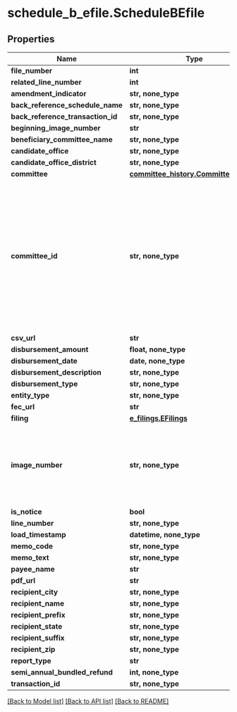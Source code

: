 # schedule_b_efile.ScheduleBEfile

## Properties
Name | Type | Description | Notes
------------ | ------------- | ------------- | -------------
**file_number** | **int** |  |
**related_line_number** | **int** |  |
**amendment_indicator** | **str, none_type** |  | [optional]
**back_reference_schedule_name** | **str, none_type** |  | [optional]
**back_reference_transaction_id** | **str, none_type** |  | [optional]
**beginning_image_number** | **str** |  | [optional]
**beneficiary_committee_name** | **str, none_type** |  | [optional]
**candidate_office** | **str, none_type** |  | [optional]
**candidate_office_district** | **str, none_type** |  | [optional]
**committee** | [**committee_history.CommitteeHistory**](CommitteeHistory.md) |  | [optional]
**committee_id** | **str, none_type** |  A unique identifier assigned to each committee or filer registered with the FEC. In general committee id&#39;s begin with the letter C which is followed by eight digits.  | [optional]
**csv_url** | **str** |  | [optional]
**disbursement_amount** | **float, none_type** |  | [optional]
**disbursement_date** | **date, none_type** |  | [optional]
**disbursement_description** | **str, none_type** |  | [optional]
**disbursement_type** | **str, none_type** |  | [optional]
**entity_type** | **str, none_type** |  | [optional]
**fec_url** | **str** |  | [optional]
**filing** | [**e_filings.EFilings**](EFilings.md) |  | [optional]
**image_number** | **str, none_type** |  An unique identifier for each page where the electronic or paper filing is reported.  | [optional]
**is_notice** | **bool** |  | [optional]
**line_number** | **str, none_type** |  | [optional]
**load_timestamp** | **datetime, none_type** |  | [optional]
**memo_code** | **str, none_type** |  | [optional]
**memo_text** | **str, none_type** |  | [optional]
**payee_name** | **str** |  | [optional]
**pdf_url** | **str** |  | [optional]
**recipient_city** | **str, none_type** |  | [optional]
**recipient_name** | **str, none_type** |  | [optional]
**recipient_prefix** | **str, none_type** |  | [optional]
**recipient_state** | **str, none_type** |  | [optional]
**recipient_suffix** | **str, none_type** |  | [optional]
**recipient_zip** | **str, none_type** |  | [optional]
**report_type** | **str** |  | [optional]
**semi_annual_bundled_refund** | **int, none_type** |  | [optional]
**transaction_id** | **str, none_type** |  | [optional]

[[Back to Model list]](../README.md#documentation-for-models) [[Back to API list]](../README.md#documentation-for-api-endpoints) [[Back to README]](../README.md)

